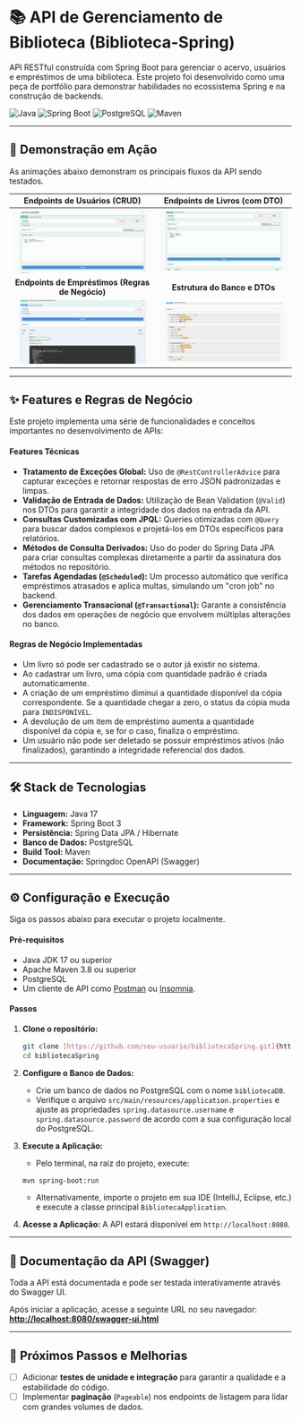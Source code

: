 # 📚 API de Gerenciamento de Biblioteca (Biblioteca-Spring)

API RESTful construída com Spring Boot para gerenciar o acervo, usuários e empréstimos de uma biblioteca. Este projeto foi desenvolvido como uma peça de portfólio para demonstrar habilidades no ecossistema Spring e na construção de backends.

![Java](https://img.shields.io/badge/Java-17%2B-blue?logo=java)
![Spring Boot](https://img.shields.io/badge/Spring%20Boot-3.x-green?logo=spring)
![PostgreSQL](https://img.shields.io/badge/PostgreSQL-14-blue?logo=postgresql)
![Maven](https://img.shields.io/badge/Maven-4-red?logo=apachemaven)

---

## 🚀 Demonstração em Ação

As animações abaixo demonstram os principais fluxos da API sendo testados.

| **Endpoints de Usuários (CRUD)** | **Endpoints de Livros (com DTO)** |
| :---: | :---: |
| ![Users](assets/usuarios_points.gif) | ![Books](assets/livros_points.gif) |
| **Endpoints de Empréstimos (Regras de Negócio)** | **Estrutura do Banco e DTOs** |
| ![Emprestimos](assets/emprestimos_points.gif) | ![Schemes](assets/schemes.gif) |

---

## ✨ Features e Regras de Negócio

Este projeto implementa uma série de funcionalidades e conceitos importantes no desenvolvimento de APIs:

#### Features Técnicas
- **Tratamento de Exceções Global:** Uso de `@RestControllerAdvice` para capturar exceções e retornar respostas de erro JSON padronizadas e limpas.
- **Validação de Entrada de Dados:** Utilização de Bean Validation (`@Valid`) nos DTOs para garantir a integridade dos dados na entrada da API.
- **Consultas Customizadas com JPQL:** Queries otimizadas com `@Query` para buscar dados complexos e projetá-los em DTOs específicos para relatórios.
- **Métodos de Consulta Derivados:** Uso do poder do Spring Data JPA para criar consultas complexas diretamente a partir da assinatura dos métodos no repositório.
- **Tarefas Agendadas (`@Scheduled`):** Um processo automático que verifica empréstimos atrasados e aplica multas, simulando um "cron job" no backend.
- **Gerenciamento Transacional (`@Transactional`):** Garante a consistência dos dados em operações de negócio que envolvem múltiplas alterações no banco.

#### Regras de Negócio Implementadas
- Um livro só pode ser cadastrado se o autor já existir no sistema.
- Ao cadastrar um livro, uma cópia com quantidade padrão é criada automaticamente.
- A criação de um empréstimo diminui a quantidade disponível da cópia correspondente. Se a quantidade chegar a zero, o status da cópia muda para `INDISPONÍVEL`.
- A devolução de um item de empréstimo aumenta a quantidade disponível da cópia e, se for o caso, finaliza o empréstimo.
- Um usuário não pode ser deletado se possuir empréstimos ativos (não finalizados), garantindo a integridade referencial dos dados.

---

## 🛠️ Stack de Tecnologias

* **Linguagem:** Java 17
* **Framework:** Spring Boot 3
* **Persistência:** Spring Data JPA / Hibernate
* **Banco de Dados:** PostgreSQL
* **Build Tool:** Maven
* **Documentação:** Springdoc OpenAPI (Swagger)

---

## ⚙️ Configuração e Execução

Siga os passos abaixo para executar o projeto localmente.

#### Pré-requisitos
- Java JDK 17 ou superior
- Apache Maven 3.8 ou superior
- PostgreSQL
- Um cliente de API como [Postman](https://www.postman.com/) ou [Insomnia](https://insomnia.rest/).

#### Passos
1.  **Clone o repositório:**
    ```bash
    git clone [https://github.com/seu-usuario/bibliotecaSpring.git](https://github.com/seu-usuario/bibliotecaSpring.git)
    cd bibliotecaSpring
    ```

2.  **Configure o Banco de Dados:**
    - Crie um banco de dados no PostgreSQL com o nome `bibliotecaDB`.
    - Verifique o arquivo `src/main/resources/application.properties` e ajuste as propriedades `spring.datasource.username` e `spring.datasource.password` de acordo com a sua configuração local do PostgreSQL.

3.  **Execute a Aplicação:**
    - Pelo terminal, na raiz do projeto, execute:
    ```bash
    mvn spring-boot:run
    ```
    - Alternativamente, importe o projeto em sua IDE (IntelliJ, Eclipse, etc.) e execute a classe principal `BibliotecaApplication`.

4.  **Acesse a Aplicação:** A API estará disponível em `http://localhost:8080`.

---

## 📄 Documentação da API (Swagger)

Toda a API está documentada e pode ser testada interativamente através do Swagger UI.

Após iniciar a aplicação, acesse a seguinte URL no seu navegador:
[**http://localhost:8080/swagger-ui.html**](http://localhost:8080/swagger-ui.html)

---

## 🔄 Próximos Passos e Melhorias

- [ ] Adicionar **testes de unidade e integração** para garantir a qualidade e a estabilidade do código.
- [ ] Implementar **paginação** (`Pageable`) nos endpoints de listagem para lidar com grandes volumes de dados.
